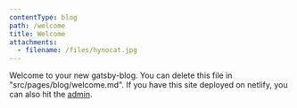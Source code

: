 ```yaml
---
contentType: blog
path: /welcome
title: Welcome
attachments:
  - filename: /files/hynocat.jpg
---
```

Welcome to your new gatsby-blog. You can delete this file in "src/pages/blog/welcome.md". If you have this site deployed on netlify, you can also hit the [admin](/admin).